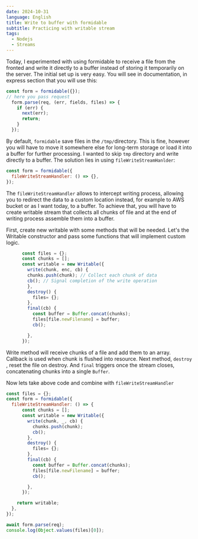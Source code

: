 ```yaml
---
date: 2024-10-31
language: English
title: Write to buffer with formidable
subtitle: Practicing with writable stream
tags:
  - Nodejs
  - Streams
---
```


Today, I experimented with using formidable to receive a file from the fronted and write it directly to a buffer instead of storing it temporarily on the server. The initial set up is very easy. You will see in documentation, in express section that you will use this:

```js
const form = formidable({});
// here you pass request
  form.parse(req, (err, fields, files) => {
    if (err) {
      next(err);
      return;
    }
  });
```

By default, `formidable` save files in the `/tmp/`directory. This is fine, however you will have to move it somewhere else for long-term storage or load it into a buffer for further processing. I wanted to skip `tmp`  directory and write directly to a buffer. The solution lies in using `fileWriteStreamHanlder`: 

```js
const form = formidable({
  fileWriteStreamHandler: () => {},
});
```

The `fileWriteStreamHandler` allows to intercept writing process, allowing you to redirect the data to a custom location instead, for example to AWS bucket or as I want today, to a buffer. To achieve that, you will have to create writable stream that collects all chunks of file and at the end of writing process assemble them into a buffer.   

First, create new writable with some methods that will be needed. Let's the Writable constructor and pass some functions that will implement custom logic. 

```js
      const files = {};
      const chunks = [];
      const writable = new Writable({
        write(chunk, enc, cb) {
        chunks.push(chunk); // Collect each chunk of data
        cb(); // Signal completion of the write operation
        },
        destroy() {
          files= {};
        },
        final(cb) {
          const buffer = Buffer.concat(chunks);
          files[file.newFilename] = buffer;
          cb();

        },
      });
```

Write method will receive chunks of a  file and add them to an array. Callback is used when chunk is flushed into resource. Next method, `destroy` , reset the file on destroy. And `final` triggers once the stream closes, concatenating chunks into a single `Buffer`.   

Now lets take above code and combine with `fileWriteStreamHandler`

```js
const files = {};
const form = formidable({
  fileWriteStreamHandler: () => {
      const chunks = [];
      const writable = new Writable({
        write(chunk, _, cb) {
          chunks.push(chunk);
          cb();
        },
        destroy() {
          files= {};
        },
        final(cb) {
          const buffer = Buffer.concat(chunks);
          files[file.newFilename] = buffer;
          cb();

        },
      });

    return writable;
  },
});

await form.parse(req);
console.log(Object.values(files)[0]);
```


